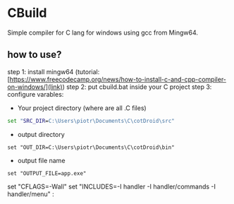 # CBuild
Simple compiler for C lang for windows using gcc from Mingw64.

## how to use?

step 1: install mingw64 (tutorial: [https://www.freecodecamp.org/news/how-to-install-c-and-cpp-compiler-on-windows/](link))
step 2: put cbuild.bat inside your C project
step 3: configure varables:

- Your project directory (where are all .C files)
```bat
set "SRC_DIR=C:\Users\piotr\Documents\C\cotDroid\src"
```

- output directory
```
set "OUT_DIR=C:\Users\piotr\Documents\C\cotDroid\bin"
```

- output file name
```
set "OUTPUT_FILE=app.exe"
```
set "CFLAGS=-Wall"
set "INCLUDES=-I handler -I handler/commands -I handler/menu" : 
